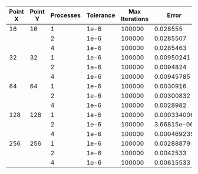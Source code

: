 | Point X | Point Y | Processes | Tolerance | Max Iterations | Error      | Elapsed Time |
|---------|---------|-----------|-----------|----------------|------------|--------------|
| 16      | 16      | 1         | 1e-6      | 100000         | 0.028555   | 0.00326881   |
|         |         | 2         | 1e-6      | 100000         | 0.0285507  | 0.00300299   |
|         |         | 4         | 1e-6      | 100000         | 0.0285463  | 0.0202277    |
| 32      | 32      | 1         | 1e-6      | 100000         | 0.00950241 | 0.0256645    |
|         |         | 2         | 1e-6      | 100000         | 0.0094824  | 0.0303188    |
|         |         | 4         | 1e-6      | 100000         | 0.00945785 | 0.0194439    |
| 64      | 64      | 1         | 1e-6      | 100000         | 0.0030916  | 0.35088      |
|         |         | 2         | 1e-6      | 100000         | 0.00300832 | 0.21104      |
|         |         | 4         | 1e-6      | 100000         | 0.0028982  | 0.18708      |
| 128     | 128     | 1         | 1e-6      | 100000         | 0.000334006| 5.35346      |
|         |         | 2         | 1e-6      | 100000         | 3.66815e-06| 3.42807      |
|         |         | 4         | 1e-6      | 100000         | 0.000469235| 2.06312      |
| 256     | 256     | 1         | 1e-6      | 100000         | 0.00288879 | 73.3891      |
|         |         | 2         | 1e-6      | 100000         | 0.0042533  | 41.1185      |
|         |         | 4         | 1e-6      | 100000         | 0.00615533 | 28.4914      |
